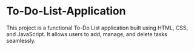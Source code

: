 # To-Do-List-Application
This project is a functional To-Do List application built using HTML, CSS, and JavaScript. It allows users to add, manage, and delete tasks seamlessly.
